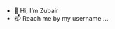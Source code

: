 - 👋 Hi, I’m Zubair
- 📫 Reach me by my username ...

<!---
Zubair161/Zubair161 is a ✨ special ✨ repository because its `README.md` (this file) appears on your GitHub profile.
You can click the Preview link to take a look at your changes.
--->

